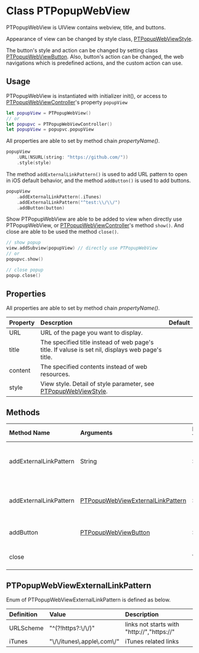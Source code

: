 # Class PTPopupWebView
PTPopupWebView is UIView contains webview, title, and buttons.

Appearance of view can be changed by style class, [PTPopupWebViewStyle](PTPopupWebViewStyle.md).

The button's style and action can be changed by setting class [PTPopupWebViewButton](PTPopupWebViewButton.md). Also, button's action can be changed, the web navigations which is predefined actions, and the custom action can use.

## Usage
PTPopupWebView is instantiated with initializer init(), or access to [PTPopupWebViewController](PTPopupWebViewController.md)'s property `popupView`
```swift
let popupView = PTPopupWebView()
// or
let popupvc = PTPopupWebViewController()
let popupView = popupvc.popupView
```

All properties are able to set by method chain *propertyName()*.
```swift
popupView
    .URL(NSURL(string: "https://github.com/"))
    .style(style)
```

The method `addExternalLinkPattern()` is used to add URL pattern to open in iOS default behavior, and the method `addButton()` is used to add buttons.
```swift
popupView
    .addExternalLinkPattern(.iTunes)
    .addExternalLinkPattern("^test:\\/\\/")
    .addButton(button)
```

Show PTPopupWebView are able to be added to view when directly use PTPopupWebView, or [PTPopupWebViewController](PTPopupWebViewController.md)'s method `show()`. And close are able to be used the method `close()`.
```swift
// show popup
view.addSubview(popupView) // directly use PTPopupWebView
// or
popupvc.show()

// close popup
popup.close()
```

## Properties
All properties are able to set by method chain *propertyName()*.

|Property|Descrption|Default|
|:---|:---|:---|
|URL|URL of the page you want to display.||
|title|The specified title instead of web page's title. If valuse is set nil, displays web page's title.||
|content|The specified contents instead of web resources.||
|style|View style. Detail of style parameter, see [PTPopupWebViewStyle](#PTPopupWebViewStyle).||

## Methods
|Method Name|Arguments|Return Type|Descrption|
|:---|:---|:---|:---|
|addExternalLinkPattern|String|Self|Add URL pattern to open in iOS default behavior.|
|addExternalLinkPattern|[PTPopupWebViewExternalLinkPattern](#PTPopupWebViewExternalLinkPattern)|Self|Add URL pattern to open in iOS default behavior.|
|addButton|[PTPopupWebViewButton](PTPopupWebViewButton.md)|Self|Add button to popupView|
|close||Void|Close the popup view.|

<a name="PTPopupWebViewExternalLinkPattern"></a>
## PTPopupWebViewExternalLinkPattern
Enum of PTPopupWebViewExternalLinkPattern is defined as below.

|Definition|Value|Description|
|:---|:---|:---|
|URLScheme|"^(?!https?:\\/\\/)"|links not starts with "http://","https://"|
|iTunes|"\\/\\/itunes\\.apple\\.com\\/"|iTunes related links|

